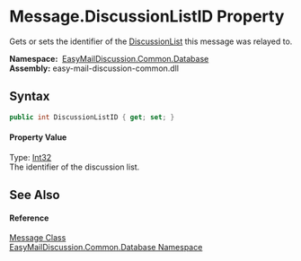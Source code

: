 Message.DiscussionListID Property
=================================
Gets or sets the identifier of the [DiscussionList][1] this message was relayed to.

  **Namespace:**  [EasyMailDiscussion.Common.Database][2]  
  **Assembly:** easy-mail-discussion-common.dll

Syntax
------

```csharp
public int DiscussionListID { get; set; }
```

#### Property Value
Type: [Int32][3]  
 The identifier of the discussion list. 

See Also
--------

#### Reference
[Message Class][4]  
[EasyMailDiscussion.Common.Database Namespace][2]  

[1]: DiscussionList.md
[2]: ../README.md
[3]: https://docs.microsoft.com/dotnet/api/system.int32
[4]: README.md